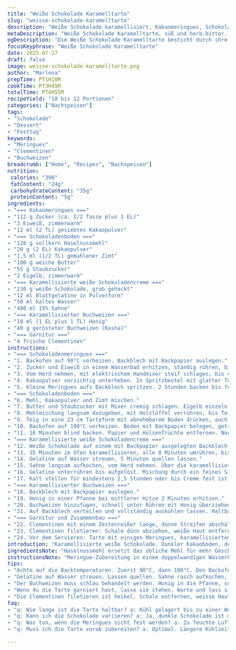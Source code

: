 ```yaml
---
title: "Weiße Schokolade Karamelltarte"
slug: "weisse-schokolade-karamelltarte"
description: "Weiße Schokolade karamellisiert, Kakaomeringues, Schokoladenkuchenteig, karamellisierter Buchweizen, frische Clementinen. All dies in einem Boden aus Schokoladenteig, mit cremiger Füllung und knusprigen Elementen. Zitrusnoten vom Clementinenfilet und Zesten dazu. Schritte zum Backen, Trocknen, Kühlen. Unterschiedliche Texturen, süße und leicht herb-bittere Akzente. Variation mit Haselnussmehl und Vanille anstatt gewöhnlichem Mehl und Zimt statt Salz. Perfekt für 10 bis 12 Personen. Mehrstufige Zubereitung mit langen Wartezeiten. "
metaDescription: "Weiße Schokolade Karamelltarte, süß und herb-bitter. Vielschichtige Texturen, cremig und knusprig vereint. Ideal für festliche Anlässe."
ogDescription: "Die Weiße Schokolade Karamelltarte besticht durch ihre kontrastreichen Geschmäcker und Texturen. Perfekt für besondere Anlässe und Zusammenkünfte."
focusKeyphrase: "Weiße Schokolade Karamelltarte"
date: 2025-07-27
draft: false
image: weisse-schokolade-karamelltarte.png
author: "Marlena"
prepTime: PT1H10M
cookTime: PT3H45M
totalTime: PT4H55M
recipeYield: "10 bis 12 Portionen"
categories: ["Nachspeisen"]
tags:
- "Schokolade"
- "Dessert"
- "Festtag"
keywords:
- "Meringues"
- "Clementinen"
- "Buchweizen"
breadcrumb: ["Home", "Recipes", "Nachspeisen"]
nutrition: 
 calories: "390"
 fatContent: "24g"
 carbohydrateContent: "35g"
 proteinContent: "5g"
ingredients:
- "=== Kakaomeringues ==="
- "112 g Zucker (ca. 1/2 Tasse plus 1 EL)"
- "3 Eiweiß, zimmerwarm"
- "12 ml (2 TL) gesiebtes Kakaopulver"
- "=== Schokoladenboden ==="
- "120 g vollkorn Haselnussmehl"
- "20 g (2 EL) Kakaopulver"
- "1,5 ml (1/2 TL) gemahlener Zimt"
- "100 g weiche Butter"
- "55 g Staubzucker"
- "2 Eigelb, zimmerwarm"
- "=== Karamellisierte weiße Schokoladencreme ==="
- "230 g weiße Schokolade, grob gehackt"
- "12 ml Blattgelatine in Pulverform"
- "50 ml kaltes Wasser"
- "480 ml 15% Sahne"
- "=== Karamellisierter Buchweizen ==="
- "18 ml (1 EL plus 1 TL) Honig"
- "40 g gerösteter Buchweizen (Kasha)"
- "=== Garnitur ==="
- "4 frische Clementinen"
instructions:
- "=== Schokoladenmeringues ==="
- "1. Backofen auf 90°C vorheizen. Backblech mit Backpapier auslegen."
- "2. Zucker und Eiweiß in einem Wasserbad erhitzen, ständig rühren, bis sich der Zucker auflöst."
- "3. Vom Herd nehmen, mit elektrischem Handmixer steif schlagen, bis die Masse kalt ist und Spitzen bildet."
- "4. Kakaopulver vorsichtig unterheben. In Spritzbeutel mit glatter Tülle füllen."
- "5. Kleine Meringues aufs Backblech spritzen. 2 Stunden backen bis fest und trocken, dann Backofen ausschalten. Tür mit Holzlöffel offen lassen. Weiter 2 Stunden trocknen. Komplett auskühlen lassen."
- "=== Schokoladenboden ==="
- "6. Mehl, Kakaopulver und Zimt mischen."
- "7. Butter und Staubzucker mit Mixer cremig schlagen. Eigelb einzeln einarbeiten."
- "8. Mehlmischung langsam dazugeben, mit Holzlöffel verrühren, bis Teig gleichmäßig ist."
- "9. Teig in eine 23 cm Tarteform mit abnehmbarem Boden drücken, auch an den Rand. Mit Gabel Löcher stechen. 30 Minuten kühlen."
- "10. Backofen auf 190°C vorheizen. Boden mit Backpapier belegen, getrocknete Hülsenfrüchte darauf verteilen."
- "11. 16 Minuten blind backen. Papier und Hülsenfrüchte entfernen. Noch 3 Minuten backen. Komplett auskühlen lassen. Temperatur auf 115°C senken."
- "=== Karamellisierte weiße Schokoladencreme ==="
- "12. Weiße Schokolade auf einem mit Backpapier ausgelegten Backblech verteilen."
- "13. 35 Minuten im Ofen karamellisieren, alle 8 Minuten umrühren, bis schokoladige Farbe."
- "14. Gelatine auf Wasser streuen, 5 Minuten quellen lassen."
- "15. Sahne langsam aufkochen, vom Herd nehmen. Über die karamellisierte Schokolade geben."
- "16. Gelatine unterrühren bis aufgelöst. Mischung durch ein feines Sieb in die Tarte gießen."
- "17. Kalt stellen für mindestens 2,5 Stunden oder bis Creme fest ist."
- "=== Karamellisierter Buchweizen ==="
- "18. Backblech mit Backpapier auslegen."
- "19. Honig in einer Pfanne bei mittlerer Hitze 2 Minuten erhitzen."
- "20. Buchweizen hinzufügen, schnell unter Rühren mit Honig überziehen."
- "21. Auf Backblech verteilen und vollständig auskühlen lassen. Haltbar 1 Woche verschlossen bei Raumtemperatur."
- "=== Garnitur und Zusammenbau ==="
- "22. Clementinen mit einem Zestenreißer lange, dünne Streifen abschälen. Beiseitestellen."
- "23. Clementinen filetieren: Schale dünn abziehen, weiße Haut entfernen, Filets zwischen den Häuten herausschneiden. Hautreste zerhacken und beiseitelegen."
- "24. Vor dem Servieren: Tarte mit einigen Meringues, karamellisiertem Buchweizen, Zesten und Clementinenfilets garnieren."
introduction: "Karamellisierte weiße Schokolade. Dunkler Kakaoboden, der leicht zimtig ist. Knackige Meringues mit eingeschäumtem Kakaopulver und hetzender Textur. Wartezeiten im Ofen, damit alles trocknet — zwei Stunden plus weitere Auskühlzeiten. Buchweizen, leicht karamellisiert und knackig, gibt einen unerwarteten Happen. Clementinen: Frisch, zitrusartig, werden geschält, filetiert, zerkleinert. Zesten für Aroma. Gelatine bildet die Creme, sorgt für Stabilität. Temperaturkontrolle mehrfach nötig. Handarbeit bei Meringue-Spritzen. Länger kochen, karamellisieren, dann mixen. Backtemperaturen variieren: Niedriges zuerst, dann höher. Teig dick aufdrücken, braucht Kühlung. Keine Nüsse. Stattdessen Haselnussmehl für Boden. Zimt statt Salz, sorgen für Aroma und Abwechslung. Die Schokolade selbst mit leichtem Röstaroma dank Backzeit. "
ingredientsNote: "Haselnussmehl ersetzt das übliche Mehl für mehr Geschmack. Zimt liefert eine spannende Alternative zum Salz und passt hervorragend zu Schokolade und Clementinen. Kakaopulver mit etwas höherem Fettanteil für dunklere Farbe empfehlen. Weiße Schokolade grob hacken, damit sie gleichmäßig schmilzt. Blattgelatine gibt bessere Festigkeit als Pulver, deshalb etwas mehr Wasser zum Quellen nehmen. Honig langsam und sorgfältig erhitzen (nicht verbrennen), Buchweizen schnell einschwenken, sonst wird er zu hart. Clementinen nicht zu dick schälen, um Bitternis zu vermeiden. Offene Backofentür zum Trocknen unterstützt Meringue in der Textur. Innen kühl arbeiten, um übermäßiges Schmelzen von Butter und Ei zu vermeiden. "
instructionsNote: "Meringue-Zubereitung in einem doppelwandigen Wasserbad, Zucker vollständig auflösen, dann kräftig schlagen. Zwischendurch vom Wasserbad nehmen, schaumig schlagen, wieder zurück. Für Schokoladenboden Butter zuerst sehr weich machen, Zucker vollständig einarbeiten, sonst ergibt sich kein homogener Teig. Beim Einbacken Hülsenfrüchte nicht zu lang verwenden, sonst können sie überhitzen. Karamellisieren der weißen Schokolade im Ofen erfordert häufiges Umrühren, macht die Farbe gleichmäßig. Sahne kurz nach dem Aufkochen verwenden, damit Gelatine sich gut verteilt. Creme durch Sieb gießen für feine Textur. Buchweizen beständig rühren, damit alle Körner mit Honig überzogen werden. Clementinen vor Garnieren vollständig abtropfen lassen, sonst wird die Tarte matschig. Tarte mindestens 2,5 Stunden kaltstellen, besser länger, damit die Creme fest wird. Vor dem Servieren erst garnieren, um Texturen zu erhalten."
tips:
- "Achte auf die Backtemperaturen. Zuerst 90°C, dann 190°C. Den Backofen dann auf 115°C senken. Timing ist wichtig. Meringues brauchen eine Weile, bis sie fest sind."
- "Gelatine auf Wasser streuen. Lassen quellen. Sahne rasch aufkochen, dann über die Schokolade geben. Gut umrühren, damit alles gleichmäßig geschieht."
- "Der Buchweizen muss schlau behandelt werden. Honig in die Pfanne, sorgfältig erhitzen. Dann schnell unterrühren. So bleibt er knackig und lecker."
- "Wenn du die Tarte garniert hast, lasse sie stehen. Warte und lass sie trocknen. Meringues brauchen etwas Zeit, damit sie knusprig bleiben."
- "Die Clementinen filetieren ist heikel. Schale entfernen, weisse Haut auch. Stücke sollten schön sein. Zesten sind für den zusätzlichen Zitrusgeschmack wichtig."
faq:
- "q: Wie lange ist die Tarte haltbar? a: Kühl gelagert bis zu einer Woche. Am besten frisch servieren. Achte auf die Creme."
- "q: Kann ich die Schokolade variieren? a: Ja, dunkle Schokolade ist möglich. Anderer Geschmack aber. Süße wird sich ändern. Kräftiger von der Note."
- "q: Was tun, wenn die Meringues nicht fest werden? a: Zu feuchte Luft? Oder zu heiß? Immer gut eine Mischung aus aller Temperatur regulieren."
- "q: Muss ich die Tarte vorab zubereiten? a: Optimal. Längere Kühlzeit verbessert die Textur. Am besten einen Tag vor servieren, damit sie fest wird."

---
```

